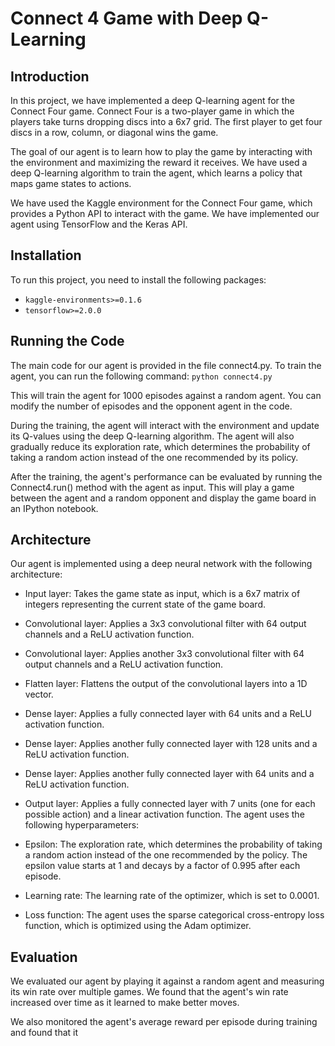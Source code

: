 # Connect 4 Game with Deep Q-Learning
## Introduction
In this project, we have implemented a deep Q-learning agent for the Connect Four game. Connect Four is a two-player game in which the players take turns dropping discs into a 6x7 grid. The first player to get four discs in a row, column, or diagonal wins the game.

The goal of our agent is to learn how to play the game by interacting with the environment and maximizing the reward it receives. We have used a deep Q-learning algorithm to train the agent, which learns a policy that maps game states to actions.

We have used the Kaggle environment for the Connect Four game, which provides a Python API to interact with the game. We have implemented our agent using TensorFlow and the Keras API.
## Installation
To run this project, you need to install the following packages:

+ `kaggle-environments>=0.1.6`
+ `tensorflow>=2.0.0`

## Running the Code
The main code for our agent is provided in the file connect4.py. To train the agent, you can run the following command:
`python connect4.py`

This will train the agent for 1000 episodes against a random agent. You can modify the number of episodes and the opponent agent in the code.

During the training, the agent will interact with the environment and update its Q-values using the deep Q-learning algorithm. The agent will also gradually reduce its exploration rate, which determines the probability of taking a random action instead of the one recommended by its policy.

After the training, the agent's performance can be evaluated by running the Connect4.run() method with the agent as input. This will play a game between the agent and a random opponent and display the game board in an IPython notebook.

## Architecture
Our agent is implemented using a deep neural network with the following architecture:

+ Input layer: Takes the game state as input, which is a 6x7 matrix of integers representing the current state of the game board.
+ Convolutional layer: Applies a 3x3 convolutional filter with 64 output channels and a ReLU activation function.
+ Convolutional layer: Applies another 3x3 convolutional filter with 64 output channels and a ReLU activation function.
+ Flatten layer: Flattens the output of the convolutional layers into a 1D vector.
+ Dense layer: Applies a fully connected layer with 64 units and a ReLU activation function.
+ Dense layer: Applies another fully connected layer with 128 units and a ReLU activation function.
+ Dense layer: Applies another fully connected layer with 64 units and a ReLU activation function.
+ Output layer: Applies a fully connected layer with 7 units (one for each possible action) and a linear activation function.
The agent uses the following hyperparameters:

+ Epsilon: The exploration rate, which determines the probability of taking a random action instead of the one recommended by the policy. The epsilon value starts at 1 and decays by a factor of 0.995 after each episode.
+ Learning rate: The learning rate of the optimizer, which is set to 0.0001.
+ Loss function: The agent uses the sparse categorical cross-entropy loss function, which is optimized using the Adam optimizer.


## Evaluation
We evaluated our agent by playing it against a random agent and measuring its win rate over multiple games. We found that the agent's win rate increased over time as it learned to make better moves.

We also monitored the agent's average reward per episode during training and found that it